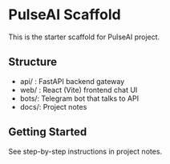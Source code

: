 # PulseAI Scaffold

This is the starter scaffold for PulseAI project.

## Structure
- api/ : FastAPI backend gateway
- web/ : React (Vite) frontend chat UI
- bots/: Telegram bot that talks to API
- docs/: Project notes

## Getting Started

See step-by-step instructions in project notes.
